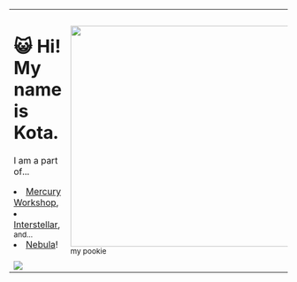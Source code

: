 <table align="center">
  <tr>
    <td>
    <h1>😺 Hi! My name is Kota.</h1>
    <p>I am a part of...</p>
    <ui>
      <li><a href="https://github.com/MercuryWorkshop">Mercury Workshop</a>,</li>
      <li><a href="https://github.com/InterstellarNetwork">Interstellar</a>,</li>
      <sub>and...</sub>
      <li><a href="https://github.com/NebulaServices/">Nebula</a>!</li>
    </ui>
    <br>
    <img src="https://github-readme-stats.vercel.app/api?username=MadjikDotPng&theme=tokyonight">
    </td>
    <td><img style="height:400px;" src="https://github.com/MadjikDotPng/MadjikDotPng/assets/89202835/928826b1-c89a-436c-a734-f154d112aeb8"><br><sub>my pookie</sub></td>
  </tr>
 </table>
